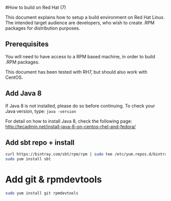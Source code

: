 #How to build on Red Hat (7)

This document explains how to setup a build environment on Red Hat Linux. The intended target audience are developers, who wish to create .RPM packages for distribution purposes.


## Prerequisites

You will need to have access to a RPM based machine, in order to build .RPM packages.

This document has been tested with RH7, but should also work with CentOS.


## Add Java 8
If Java 8 is not installed, please do so before continuing.
To check your Java version, type: `java -version`

For detail on how to install Java 8, check the following page: http://tecadmin.net/install-java-8-on-centos-rhel-and-fedora/


## Add sbt repo + install
```bash
curl https://bintray.com/sbt/rpm/rpm | sudo tee /etc/yum.repos.d/bintray-sbt-rpm.repo
sudo yum install sbt
```

# Add git & rpmdevtools

```bash
sudo yum install git rpmdevtools
```



